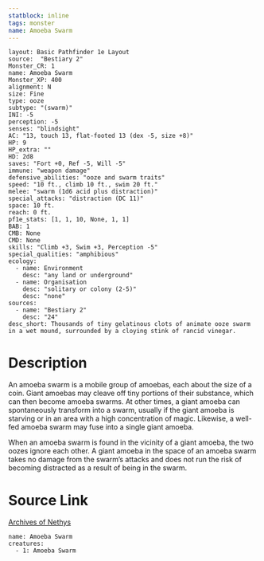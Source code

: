 ```yaml
---
statblock: inline
tags: monster
name: Amoeba Swarm
---
```

```statblock
layout: Basic Pathfinder 1e Layout
source:  "Bestiary 2"
Monster_CR: 1
name: Amoeba Swarm
Monster_XP: 400
alignment: N
size: Fine
type: ooze
subtype: "(swarm)"
INI: -5
perception: -5
senses: "blindsight"
AC: "13, touch 13, flat-footed 13 (dex -5, size +8)"
HP: 9
HP_extra: ""
HD: 2d8
saves: "Fort +0, Ref -5, Will -5"
immune: "weapon damage"
defensive_abilities: "ooze and swarm traits"
speed: "10 ft., climb 10 ft., swim 20 ft."
melee: "swarm (1d6 acid plus distraction)"
special_attacks: "distraction (DC 11)"
space: 10 ft.
reach: 0 ft.
pf1e_stats: [1, 1, 10, None, 1, 1]
BAB: 1
CMB: None
CMD: None
skills: "Climb +3, Swim +3, Perception -5"
special_qualities: "amphibious"
ecology:
  - name: Environment
    desc: "any land or underground"
  - name: Organisation
    desc: "solitary or colony (2-5)"
    desc: "none"
sources:
  - name: "Bestiary 2"
    desc: "24"
desc_short: Thousands of tiny gelatinous clots of animate ooze swarm in a wet mound, surrounded by a cloying stink of rancid vinegar. 
```
# Description
An amoeba swarm is a mobile group of amoebas, each about the size of a coin. Giant amoebas may cleave off tiny portions of their substance, which can then become amoeba swarms. At other times, a giant amoeba can spontaneously transform into a swarm, usually if the giant amoeba is starving or in an area with a high concentration of magic. Likewise, a well-fed amoeba swarm may fuse into a single giant amoeba. 

When an amoeba swarm is found in the vicinity of a giant amoeba, the two oozes ignore each other. A giant amoeba in the space of an amoeba swarm takes no damage from the swarm’s attacks and does not run the risk of becoming distracted as a result of being in the swarm.
# Source Link
[Archives of Nethys](https://aonprd.com/MonsterDisplay.aspx?ItemName=Amoeba%20Swarm)
```encounter-table
name: Amoeba Swarm
creatures:
  - 1: Amoeba Swarm
```
